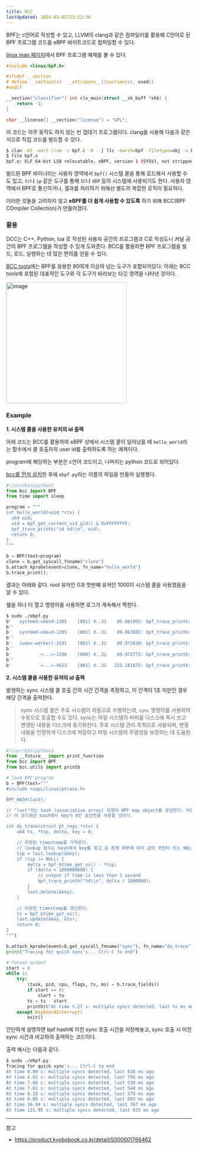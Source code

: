 ```yaml
---
title: BCC
lastUpdated: 2024-03-02T21:22:36
---
```


BPF는 c언어로 작성할 수 있고, LLVM의 clang과 같은 컴파일러를 활용해 C언어로 된 BPF 프로그램 코드를 eBPF 바이트코드로 컴파일할 수 있다. 

[linux man 페이지](https://man7.org/linux/man-pages/man8/BPF.8.html)에서 BPF 프로그램 예제를 볼 수 있다.

```c
#include <linux/bpf.h>

#ifndef __section
# define __section(x)  __attribute__((section(x), used))
#endif

__section("classifier") int cls_main(struct __sk_buff *skb) {
    return -1;
}

char __license[] __section("license") = "GPL";
```

이 코드는 아무 동작도 하지 않는 빈 껍데기 프로그램이다. clang을 사용해 다음과 같은 식으로 직접 코드를 빌드할 수 있다.

```bash
$ clan -02 -emit-llvm -c bpf.c -0 - | llc -march=bpf -filetype=obj -o bpf.o
$ file bpf.o
bpf.o: ELF 64-bit LSB relocatable, eBPF, version 1 (SYSV), not stripped
```

빌드된 BPF 바이너리는 사용자 영역에서 `bpf()` 시스템 콜을 통해 로드해서 사용할 수도 있고, `tc`나 `ip` 같은 도구를 통해 `IC`나 `XDP` 등의 시스템에 사용되기도 한다. 사용자 영역에서 BPF로 통신하거나, 결과를 처리하기 위해선 별도의 복잡한 로직이 필요하다.

이러한 것들을 고려하지 않고 **eBPF를 더 쉽게 사용할 수 있도록** 하기 위해 BCC(BPF COmpiler Collection)가 만들어졌다.

### 활용

DCC는 C++, Python, lua 로 작성된 사용자 공간의 프로그램과 C로 작성도니 커널 공간의 BPF 프로그램을 작성할 수 있게 도와준다. BCC를 활용하면 BPF 프로그램을 빌드, 로드, 실행하는 데 많은 편의를 얻을 수 있다.

[BCC tools](https://github.com/iovisor/bcc/tree/master/tools)에는 BPF를 응용한 80여개 이상의 넘는 도구가 포함되어있다. 아래는 BCC tools에 포함된 대표적인 도구와 각 도구가 바라보는 타깃 영역을 나타낸 것이다.

<img width="327" alt="image" src="https://github.com/rlaisqls/TIL/assets/81006587/d8f58fa4-02eb-435f-bf40-0224df718f9d">

### Example

**1. 시스템 콜을 사용한 유저의 id 출력**

아래 코드는 BCC를 활용하여 eBPF 상에서 시스템 콜이 일어났을 때 `hello_world`라는 함수에서 콜 호출자의 user id를 출력하도록 하는 예제이다. 

program에 해당하는 부분은 c언어 코드이고, 나머지는 python 코드로 되어있다.

[bcc를 먼저 설치](https://github.com/iovisor/bcc/blob/master/INSTALL.md#amazon-linux-1---binary)한 후에 `ebpf.py`라는 이름의 파일을 만들어 실행했다.

```python
#!/usr/bin/python3
from bcc import BPF
from time import sleep

program = """
int hello_world(void *ctx) {
  u64 uid;
  uid = bpf_get_current_uid_gid() & 0xFFFFFFFF;
  bpf_trace_printk("id %d\\n", uid);
  return 0;
}
"""

b = BPF(text=program)
clone = b.get_syscall_fnname("clone")
b.attach_kprobe(event=clone, fn_name="hello_world")
b.trace_print();
```

결과는 아래와 같다. root 유저인 0과 첫번째 유저인 1000이 시스템 콜을 사용했음을 알 수 있다.

쉘을 하나 더 열고 명령어를 사용하면 로그가 계속해서 찍힌다.

```bash
$ sudo ./ebpf.py
b'   systemd-udevd-1205    [001] d..31    89.861992: bpf_trace_printk: id 0'
b''
b'   systemd-udevd-1205    [001] d..31    89.863882: bpf_trace_printk: id 0'
b''
b'   (udev-worker)-3191    [001] d..31    89.972630: bpf_trace_printk: id 0'
b''
b'           <...>-3190    [000] d..31    89.972772: bpf_trace_printk: id 0'
b''
b'           <...>-4623    [001] d..31   215.181875: bpf_trace_printk: id 1000'
```

**2. 시스템 콜을 사용한 유저의 id 출력**

발생하는 sync 시스템 콜 호출 간의 시간 간격을 측정하고, 이 간격이 1초 미만인 경우 해당 간격을 출력한다.

> sync 시스템 콜은 주로 시스템이 자동으로 수행하는데, `sync` 명령어를 사용하여 수동으로 호출할 수도 있다. sync는 파일 시스템의 버퍼를 디스크에 즉시 쓰고 변경된 내용을 디스크에 동기화한다. 주로 시스템 관리 목적으로 사용되며, 변경 내용을 안정하게 디스크에 저장하고 파일 시스템의 무결성을 보장하는 데 도움된다.

```python
#!/usr/bin/python3
from __future__ import print_function
from bcc import BPF
from bcc.utils import printb

# load BPF program
b = BPF(text="""
#include <uapi/linux/ptrace.h>

BPF_HASH(last);

// "last"라는 hash (associative array) 유형의 BPF map object를 생성한다. 타입을 지정하지 않았기에 키 값 모두 기본적으로 u64 타입이 된다. 
// 이 코드에선 hash에서 key가 0인 공간만을 사용할 것이다. 

int do_trace(struct pt_regs *ctx) {
    u64 ts, *tsp, delta, key = 0;

    // 저장된 timestamp를 가져온다.
    // lookup 함수는 hash에서 key를 찾고 값 존재 여부에 따라 값의 포인터 또는 NULL을 반환한다.
    tsp = last.lookup(&key); 
    if (tsp != NULL) {
        delta = bpf_ktime_get_ns() - *tsp;
        if (delta < 1000000000) {
            // output if time is less than 1 second
            bpf_trace_printk("%d\\n", delta / 1000000);
        }
        last.delete(&key);
    }

    // 저장된 timestamp를 갱신한다.
    ts = bpf_ktime_get_ns();
    last.update(&key, &ts);
    return 0;
}
""")

b.attach_kprobe(event=b.get_syscall_fnname("sync"), fn_name="do_trace")
print("Tracing for quick sync's... Ctrl-C to end")

# format output
start = 0
while 1:
    try:
        (task, pid, cpu, flags, ts, ms) = b.trace_fields()
        if start == 0:
            start = ts
        ts = ts - start
        printb(b"At time %.2f s: multiple syncs detected, last %s ms ago" % (ts, ms))
    except KeyboardInterrupt:
        exit()
```

간단하게 설명하면 bpf hash에 이전 sync 호출 시간을 저장해놓고, sync 호출 시 이전 sync 시간과 비교하여 출력하는 코드이다. 

출력 예시는 다음과 같다.

```bash
$ sudo ./ebpf.py
Tracing for quick sync's... Ctrl-C to end
At time 0.00 s: multiple syncs detected, last 616 ms ago
At time 4.92 s: multiple syncs detected, last 795 ms ago
At time 7.06 s: multiple syncs detected, last 530 ms ago
At time 7.61 s: multiple syncs detected, last 544 ms ago
At time 8.18 s: multiple syncs detected, last 575 ms ago
At time 8.88 s: multiple syncs detected, last 693 ms ago
At time 36.94 s: multiple syncs detected, last 767 ms ago
At time 121.95 s: multiple syncs detected, last 615 ms ago
```

---
참고
- https://product.kyobobook.co.kr/detail/S000001766462
